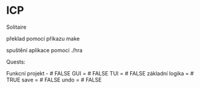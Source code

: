 # ICP
Solitaire


překlad pomocí příkazu make

spuštění aplikace pomocí ./hra


Quests:

Funkcní projekt - # FALSE
GUI = # FALSE
TUI = # FALSE
základní logika = # TRUE
save = # FALSE
undo = # FALSE
